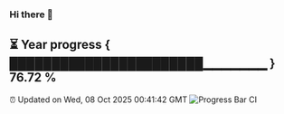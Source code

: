 ### Hi there 👋
⏳ Year progress { ███████████████████████▁▁▁▁▁▁▁ } 76.72 %
---
⏰ Updated on Wed, 08 Oct 2025 00:41:42 GMT
![Progress Bar CI](https://github.com/Moyi321/Moyi321/workflows/Progress%20Bar%20CI/badge.svg)

